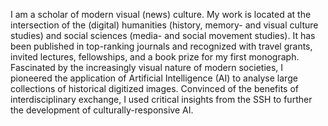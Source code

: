  I am a scholar of modern visual (news) culture. My work is located at the intersection of the (digital) humanities (history, memory- and visual culture studies) and social sciences (media- and social movement studies). It has been published in top-ranking journals and recognized with travel grants, invited lectures, fellowships, and a book prize for my first monograph. Fascinated by the increasingly visual nature of modern societies, I pioneered the application of Artificial Intelligence (AI) to analyse large collections of historical digitized images. Convinced of the benefits of interdisciplinary exchange, I used critical insights from the SSH to further the development of culturally-responsive AI. 